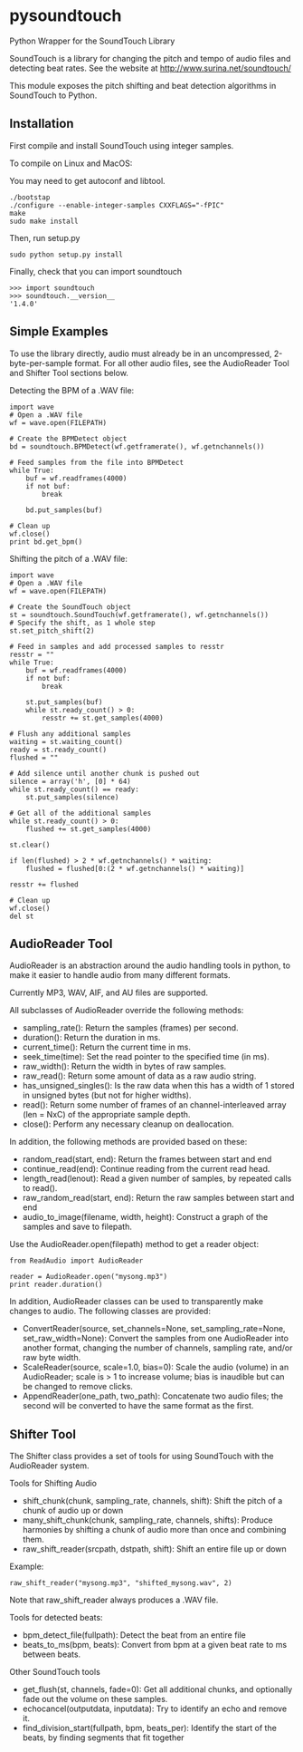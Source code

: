 pysoundtouch
============

Python Wrapper for the SoundTouch Library

SoundTouch is a library for changing the pitch and tempo of audio
files and detecting beat rates.  See the website at
http://www.surina.net/soundtouch/

This module exposes the pitch shifting and beat detection algorithms
in SoundTouch to Python.

Installation
------------

First compile and install SoundTouch using integer samples.

To compile on Linux and MacOS:

You may need to get autoconf and libtool.

```
./bootstap
./configure --enable-integer-samples CXXFLAGS="-fPIC"
make
sudo make install
```

Then, run setup.py

```
sudo python setup.py install
```

Finally, check that you can import soundtouch

```
>>> import soundtouch
>>> soundtouch.__version__
'1.4.0'
```

Simple Examples
---------------

To use the library directly, audio must already be in an uncompressed, 2-byte-per-sample format.  For all other audio files, see the AudioReader Tool and Shifter Tool sections below.

Detecting the BPM of a .WAV file:

```
import wave
# Open a .WAV file
wf = wave.open(FILEPATH)

# Create the BPMDetect object
bd = soundtouch.BPMDetect(wf.getframerate(), wf.getnchannels())

# Feed samples from the file into BPMDetect
while True:
    buf = wf.readframes(4000)
    if not buf:
        break

    bd.put_samples(buf)

# Clean up
wf.close()
print bd.get_bpm()
```

Shifting the pitch of a .WAV file:

```
import wave
# Open a .WAV file
wf = wave.open(FILEPATH)

# Create the SoundTouch object
st = soundtouch.SoundTouch(wf.getframerate(), wf.getnchannels())
# Specify the shift, as 1 whole step
st.set_pitch_shift(2)

# Feed in samples and add processed samples to resstr
resstr = ""
while True:
    buf = wf.readframes(4000)
    if not buf:
        break

    st.put_samples(buf)
    while st.ready_count() > 0:
        resstr += st.get_samples(4000)

# Flush any additional samples
waiting = st.waiting_count()
ready = st.ready_count()
flushed = ""

# Add silence until another chunk is pushed out
silence = array('h', [0] * 64)
while st.ready_count() == ready:
    st.put_samples(silence)

# Get all of the additional samples
while st.ready_count() > 0:
    flushed += st.get_samples(4000)

st.clear()

if len(flushed) > 2 * wf.getnchannels() * waiting:
    flushed = flushed[0:(2 * wf.getnchannels() * waiting)]

resstr += flushed

# Clean up
wf.close()
del st
```

AudioReader Tool
----------------

AudioReader is an abstraction around the audio handling tools in python, to make it easier to handle audio from many different formats.

Currently MP3, WAV, AIF, and AU files are supported.

All subclasses of AudioReader override the following methods:

* sampling_rate(): Return the samples (frames) per second.
* duration(): Return the duration in ms.
* current_time(): Return the current time in ms.
* seek_time(time): Set the read pointer to the specified time (in ms).
* raw_width(): Return the width in bytes of raw samples.
* raw_read(): Return some amount of data as a raw audio string.
* has_unsigned_singles(): Is the raw data when this has a width of 1 stored in unsigned bytes (but not for higher widths).
* read(): Return some number of frames of an channel-interleaved array (len = NxC) of the appropriate sample depth.
* close(): Perform any necessary cleanup on deallocation.

In addition, the following methods are provided based on these:
* random_read(start, end): Return the frames between start and end
* continue_read(end): Continue reading from the current read head.
* length_read(lenout): Read a given number of samples, by repeated calls to read().
* raw_random_read(start, end): Return the raw samples between start and end
* audio_to_image(filename, width, height): Construct a graph of the samples and save to filepath.

Use the AudioReader.open(filepath) method to get a reader object:

```
from ReadAudio import AudioReader

reader = AudioReader.open("mysong.mp3")
print reader.duration()
```

In addition, AudioReader classes can be used to transparently make changes to audio.  The following classes are provided:
* ConvertReader(source, set_channels=None, set_sampling_rate=None, set_raw_width=None): Convert the samples from one AudioReader into another format, changing the number of channels, sampling rate, and/or raw byte width.
* ScaleReader(source, scale=1.0, bias=0): Scale the audio (volume) in an AudioReader; scale is > 1 to increase volume; bias is inaudible but can be changed to remove clicks.
* AppendReader(one_path, two_path): Concatenate two audio files; the second will be converted to have the same format as the first.

Shifter Tool
------------

The Shifter class provides a set of tools for using SoundTouch with the AudioReader system.

Tools for Shifting Audio
* shift_chunk(chunk, sampling_rate, channels, shift): Shift the pitch of a chunk of audio up or down
* many_shift_chunk(chunk, sampling_rate, channels, shifts): Produce harmonies by shifting a chunk of audio more than once and combining them.
* raw_shift_reader(srcpath, dstpath, shift): Shift an entire file up or down

Example:

```
raw_shift_reader("mysong.mp3", "shifted_mysong.wav", 2)
```

Note that raw_shift_reader always produces a .WAV file.

Tools for detected beats:
* bpm_detect_file(fullpath): Detect the beat from an entire file
* beats_to_ms(bpm, beats): Convert from bpm at a given beat rate to ms between beats.

Other SoundTouch tools
* get_flush(st, channels, fade=0): Get all additional chunks, and optionally fade out the volume on these samples.
* echocancel(outputdata, inputdata): Try to identify an echo and remove it.
* find_division_start(fullpath, bpm, beats_per): Identify the start of the beats, by finding segments that fit together
